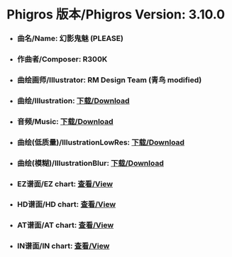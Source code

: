 
# Phigros 版本/Phigros Version:  3.10.0

- ### __曲名/Name:  幻影鬼魅 (PLEASE)__

- ### __作曲者/Composer:  R300K__

- ### __曲绘画师/Illustrator:  RM Design Team (青鸟 modified)__

- ### __曲绘/Illustration:  [下载/Download](https://github.com/Po6647A/PAR/releases/download/3.10.0/1003.png)__

- ### __音频/Music:  [下载/Download](https://github.com/Po6647A/PAR/releases/download/3.10.0/1824.ogg)__

- ### __曲绘(低质量)/IllustrationLowRes:  [下载/Download](https://github.com/Po6647A/PAR/releases/download/3.10.0/1495.png)__

- ### __曲绘(模糊)/IllustrationBlur:  [下载/Download](https://github.com/Po6647A/PAR/releases/download/3.10.0/1249.png)__


- ### __EZ谱面/EZ chart:  [查看/View](./EZ.json/index.html)__

- ### __HD谱面/HD chart:  [查看/View](./HD.json/index.html)__

- ### __AT谱面/AT chart:  [查看/View](./AT.json/index.html)__

- ### __IN谱面/IN chart:  [查看/View](./IN.json/index.html)__
